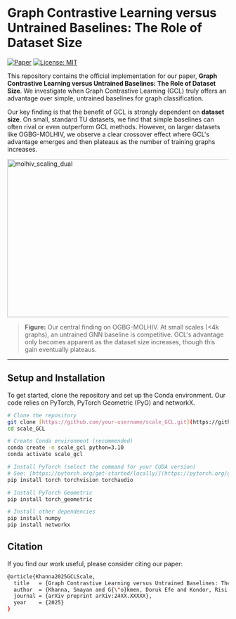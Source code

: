 # Graph Contrastive Learning versus Untrained Baselines: The Role of Dataset Size

[![Paper](https://img.shields.io/badge/arXiv-24XX.XXXXX-b31b1b.svg)](https://arxiv.org/abs/24XX.XXXXX)
[![License: MIT](https://img.shields.io/badge/License-MIT-yellow.svg)](https://opensource.org/licenses/MIT)

This repository contains the official implementation for our paper, **Graph Contrastive Learning versus Untrained Baselines: The Role of Dataset Size**. We investigate when Graph Contrastive Learning (GCL) truly offers an advantage over simple, untrained baselines for graph classification.

Our key finding is that the benefit of GCL is strongly dependent on **dataset size**. On small, standard TU datasets, we find that simple baselines can often rival or even outperform GCL methods. However, on larger datasets like OGBG-MOLHIV, we observe a clear crossover effect where GCL's advantage emerges and then plateaus as the number of training graphs increases.

<img width="1000" height="360" alt="molhiv_scaling_dual" src="https://github.com/user-attachments/assets/4dc6882c-4ebd-42b7-a374-a5fc8cda92cf" />

> **Figure:** Our central finding on OGBG-MOLHIV. At small scales (<4k graphs), an untrained GNN baseline is competitive. GCL's advantage only becomes apparent as the dataset size increases, though this gain eventually plateaus.

---
## Setup and Installation

To get started, clone the repository and set up the Conda environment. Our code relies on PyTorch, PyTorch Geometric (PyG) and networkX.

```bash
# Clone the repository
git clone [https://github.com/your-username/scale_GCL.git](https://github.com/your-username/scale_GCL.git)
cd scale_GCL

# Create Conda environment (recommended)
conda create -n scale_gcl python=3.10
conda activate scale_gcl

# Install PyTorch (select the command for your CUDA version)
# See: [https://pytorch.org/get-started/locally/](https://pytorch.org/get-started/locally/)
pip install torch torchvision torchaudio

# Install PyTorch Geometric
pip install torch_geometric

# Install other dependencies
pip install numpy
pip install networkx
```

## Citation

If you find our work useful, please consider citing our paper:

```bash
@article{Khanna2025GCLScale,
  title   = {Graph Contrastive Learning versus Untrained Baselines: The Role of Dataset Size},
  author  = {Khanna, Smayan and G{\"o}kmen, Doruk Efe and Kondor, Risi and Vitelli, Vincenzo},
  journal = {arXiv preprint arXiv:24XX.XXXXX},
  year    = {2025}
}
